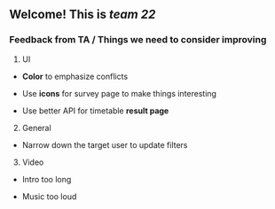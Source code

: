 ## **Welcome!** This is *team 22*

### Feedback from TA / Things we need to consider improving

1. UI

  * **Color** to emphasize conflicts

  * Use **icons** for survey page to make things interesting

  * Use better API for timetable **result page**


2. General

  * Narrow down the target user to update filters

3. Video
  
  * Intro too long
  
  * Music too loud
